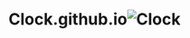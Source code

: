 # Clock.github.io![Clock](https://user-images.githubusercontent.com/125437971/233803905-9420710a-123e-443e-905c-0e3b39b30c30.PNG)
